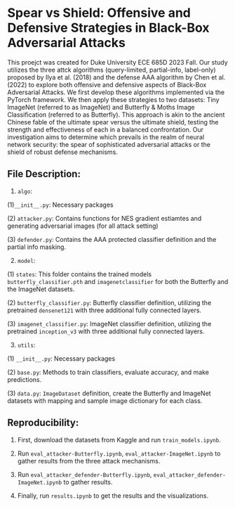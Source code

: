 # Spear vs Shield: Offensive and Defensive Strategies in Black-Box Adversarial Attacks

This proejct was created for Duke University ECE 685D 2023 Fall. Our study utilizes the three attck algorithms (query-limited, partial-info, label-only) proposed by Ilya et al. (2018) and the defense AAA algorithm by Chen et al. (2022) to explore both offensive and defensive aspects of Black-Box Adversarial Attacks. We first develop these algorithms implemented via the PyTorch framework. We then apply these strategies to two datasets: Tiny ImageNet (referred to as ImageNet) and Butterfly & Moths Image Classification (referred to as Butterfly). This approach is akin to the ancient Chinese fable of the ultimate spear versus the ultimate shield, testing the strength and effectiveness of each in a balanced confrontation. Our investigation aims to determine which prevails in the realm of neural network security: the spear of sophisticated adversarial attacks or the shield of robust defense mechanisms.

## File Description:

1. `algo`:

(1)`__init__.py`: Necessary packages

(2) `attacker.py`: Contains functions for NES gradient estiamtes and generating adversarial images (for all attack setting)

(3) `defender.py`: Contains the AAA protected classifier definition and the partial info masking.

2. `model`:

(1) `states`: This folder contains the trained models `butterfly_classifier.pth` and `imagenetclassifier` for both the Butterfly and the ImageNet datasets.

(2) `butterfly_classifier.py`: Butterfly classifier definition, utilizing the pretrained `densenet121` with three additional fully connected layers.

(3) `imagenet_classifier.py`: ImageNet classifier definition, utilizing the pretrained `inception_v3`  with three additional fully connected layers.

3. `utils`:

(1) `__init__.py`: Necessary packages

(2) `base.py`: Methods to train classifiers, evaluate accuracy, and make predictions.

(3) `data.py`: `ImageDataset` definition, create the Butterfly and ImageNet datasets with mapping and sample image dictionary for each class.


## Reproducibility:

1. First, download the datasets from Kaggle and run `train_models.ipynb`.

2. Run `eval_attacker-Butterfly.ipynb`, `eval_attacker-ImageNet.ipynb` to gather results from the three attack mechanisms.

3. Run `eval_attacker_defender-Butterfly.ipynb`, `eval_attacker_defender-ImageNet.ipynb` to gather results.

4. Finally, run `results.ipynb` to get the results and the visualizations.


